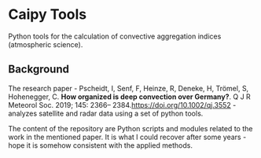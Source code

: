 # Caipy Tools

Python tools for the calculation of convective aggregation indices (atmospheric science).


## Background

The research paper - Pscheidt, I, Senf, F, Heinze, R, Deneke, H, Trömel, S, Hohenegger, C. **How organized is deep convection over Germany?**. Q J R Meteorol Soc. 2019; 145: 2366– 2384.https://doi.org/10.1002/qj.3552 - analyzes satellite and radar data using a set of python tools.

The content of the repository are Python scripts and modules related to the work in the mentioned paper. It is what I could recover after some years - hope it is somehow consistent with the applied methods.

